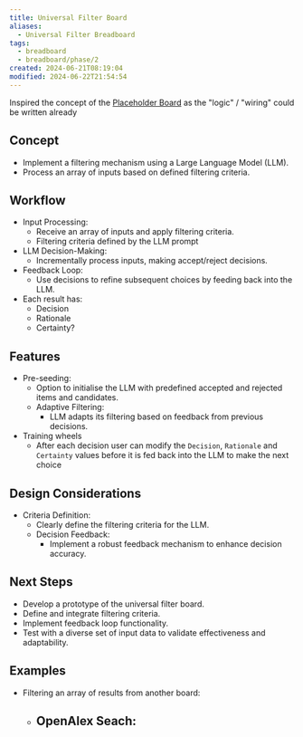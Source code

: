 ```yaml
---
title: Universal Filter Board
aliases:
  - Universal Filter Breadboard
tags:
  - breadboard
  - breadboard/phase/2
created: 2024-06-21T08:19:04
modified: 2024-06-22T21:54:54
---
```


Inspired the concept of the [Placeholder Board](projects/Breadboard/Phase%202/boards/Placeholder%20Board.md) as the "logic" / "wiring" could be written already

## Concept
- Implement a filtering mechanism using a Large Language Model (LLM).
- Process an array of inputs based on defined filtering criteria.
## Workflow
- Input Processing:
	- Receive an array of inputs and apply filtering criteria.
	- Filtering criteria defined by the LLM prompt
- LLM Decision-Making:
	- Incrementally process inputs, making accept/reject decisions.
- Feedback Loop:
	- Use decisions to refine subsequent choices by feeding back into the LLM.
- Each result has:
	- Decision
	- Rationale
	- Certainty?
## Features
- Pre-seeding:
	- Option to initialise the LLM with predefined accepted and rejected items and candidates.
	- Adaptive Filtering:
		- LLM adapts its filtering based on feedback from previous decisions.
- Training wheels
	- After each decision user can modify the `Decision`, `Rationale` and `Certainty` values before it is fed back into the LLM to make the next choice
## Design Considerations
- Criteria Definition:
	- Clearly define the filtering criteria for the LLM.
	- Decision Feedback:
		- Implement a robust feedback mechanism to enhance decision accuracy.
## Next Steps
- Develop a prototype of the universal filter board.
- Define and integrate filtering criteria.
- Implement feedback loop functionality.
- Test with a diverse set of input data to validate effectiveness and adaptability.
## Examples
- Filtering an array of results from another board:
	- OpenAlex Seach:
		- 
